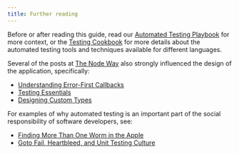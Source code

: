 ```yaml
---
title: Further reading
---
```

Before or after reading this guide, read our [Automated Testing
Playbook](https://pages.18f.gov/automated-testing-playbook) for more context,
or the [Testing Cookbook](https://pages.18f.gov/testing-cookbook/) for more
details about the automated testing tools and techniques available for
different languages.

Several of the posts at [The Node Way](http://thenodeway.io/) also strongly
influenced the design of the application, specifically:

- [Understanding Error-First
  Callbacks](http://thenodeway.io/posts/understanding-error-first-callbacks/)
- [Testing Essentials](http://thenodeway.io/posts/testing-essentials/)
- [Designing Custom Types](http://thenodeway.io/posts/designing-custom-types/)

For examples of why automated testing is an important part of the social
responsibility of software developers, see:

- [Finding More Than One Worm in the Apple](https://mike-bland.com/publications/finding-more-than-one-worm-in-the-apple/)
- [Goto Fail, Heartbleed, and Unit Testing
  Culture](http://martinfowler.com/articles/testing-culture.html)
